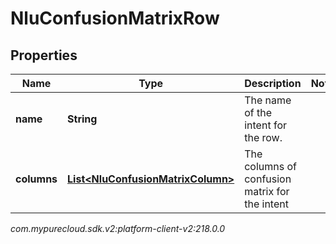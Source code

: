 # NluConfusionMatrixRow


## Properties

| Name | Type | Description | Notes |
| ------------ | ------------- | ------------- | ------------- |
| **name** | **String** | The name of the intent for the row. |  |
| **columns** | [**List&lt;NluConfusionMatrixColumn&gt;**](NluConfusionMatrixColumn) | The columns of confusion matrix for the intent |  |




_com.mypurecloud.sdk.v2:platform-client-v2:218.0.0_
